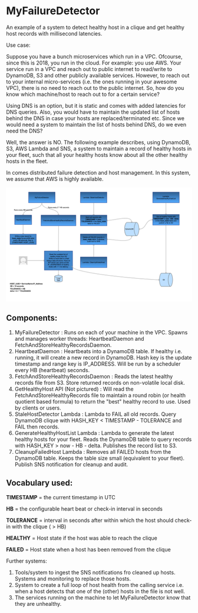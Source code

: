 # MyFailureDetector
An example of a system to detect healthy host in a clique and get healthy host records with millisecond latencies.

Use case:

Suppose you have a bunch microservices which run in a VPC. Ofcourse, since this is 2018, you run in the cloud. For example: you use AWS. Your service run in a VPC and reach out to public internet to read/write to DynamoDB, S3 and other publicly available services.
However, to reach out to your internal micro-services (i.e. the ones running in your awesome VPC), there is no need to reach out to the public internet. So, how do you know which machine/host to reach out to for a certain service?


Using DNS is an option, but it is static and comes with added latencies for DNS queries. Also, you would have to maintain the updated list of hosts behind the DNS in case your hosts are replaced/terminated etc.
Since we would need a system to maintain the list of hosts behind DNS, do we even need the DNS? 

Well, the answer is NO. The following example describes, using DynamoDB, S3, AWS Lambda and SNS, a system to maintain a record of healthy hosts in your fleet, such that all your healthy hosts know about all the other healthy hosts in the fleet.  

In comes distributed failure detection and host management. In this system, we assume that AWS is highly available.

![alt text](https://raw.githubusercontent.com/turbochrgd/MyFailureDetector/master/system-design/MyFailureDetector.png)


<h2>Components:</h2>

1. MyFailureDetector : Runs on each of your machine in the VPC. Spawns and manages worker threads: HeartbeatDaemon and FetchAndStoreHealthyRecordsDaemon.
2. HeartbeatDaemon : Heartbeats into a DynamoDB table. If healthy i.e. running, it will create a new record in DynamoDB. Hash key is the update timestamp and range key is IP_ADDRESS. Will be run by a scheduler every HB (heartbeat) seconds.
3. FetchAndStoreHealthyRecordsDaemon : Reads the latest healthy records file from S3.  Store returned records on non-volatile local disk.
4. GetHealthyHost API (Not pictured) : Will read the FetchAndStoreHealthyRecords file to maintain a round robin (or health quotient based formula) to return the "best" healthy record to use. Used by clients or users.
5. StaleHostDetector Lambda : Lambda to FAIL all old records. Query DynamoDB clique with HASH_KEY < TIMESTAMP - TOLERANCE and FAIL then records. 
6. GenerateHealthyHostList Lambda : Lambda to generate the latest healthy hosts for your fleet. Reads the DynamoDB table to query records with HASH_KEY > now - HB - delta. Publishes the record list to S3.
7. CleanupFailedHost Lambda : Removes all FAILED hosts from the DynamoDB table. Keeps the table size small (equivalent to your fleet). Publish SNS notification for cleanup and audit.

<h2>Vocabulary used:</h2>

<strong>TIMESTAMP</strong> = the current timestamp in UTC

<strong>HB</strong> = the configurable heart beat or check-in interval in seconds

<strong>TOLERANCE</strong> = interval in seconds after within which the host should check-in with the clique ( > HB)

<strong>HEALTHY</strong> = Host state if the host was able to reach the clique

<strong>FAILED</strong> = Host state when a host has been removed from the clique


Further systems:
1. Tools/system to ingest the SNS notifications fro cleaned up hosts. Systems and monitoring to replace those hosts.
2. System to create a full loop of host health from the calling service i.e. when a host detects that one of the (other) hosts in the file is not well.  
3. The services running on the machine to let MyFailureDetector know that they are unhealthy.
